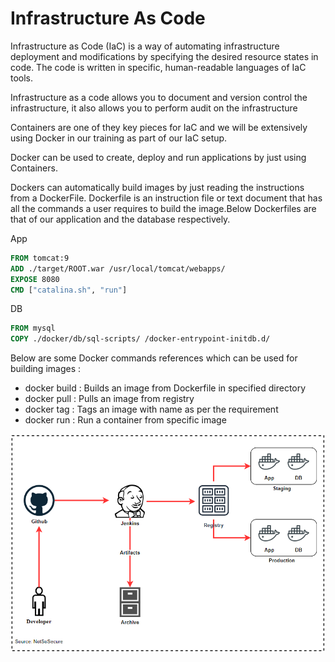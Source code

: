 # Infrastructure As Code

Infrastructure as Code (IaC) is a way of automating infrastructure deployment and modifications by specifying the desired resource states in code. The code is written in specific, human-readable languages of IaC tools.

Infrastructure as a code allows you to document and version control the infrastructure, it also allows you to perform audit on the infrastructure

Containers are one of they key pieces for IaC and we will be extensively using Docker in our training as part of our IaC setup.

Docker can be used to create, deploy and run applications by just using Containers.

Dockers can automatically build images by just reading the instructions from a DockerFile.
Dockerfile is an instruction file or text document that has all the commands a user requires to build the image.Below Dockerfiles are that of our application and the database respectively.

App

```Dockerfile
FROM tomcat:9
ADD ./target/ROOT.war /usr/local/tomcat/webapps/
EXPOSE 8080
CMD ["catalina.sh", "run"]
```

DB

```Dockerfile
FROM mysql
COPY ./docker/db/sql-scripts/ /docker-entrypoint-initdb.d/
```

Below are some Docker commands references which can be used for building images :

- docker build : Builds an image from Dockerfile in specified directory
- docker pull : Pulls an image from registry
- docker tag : Tags an image with name as per the requirement
- docker run : Run a container from specific image

<p align="center">
  <img src="images/iac.png">
</p>

